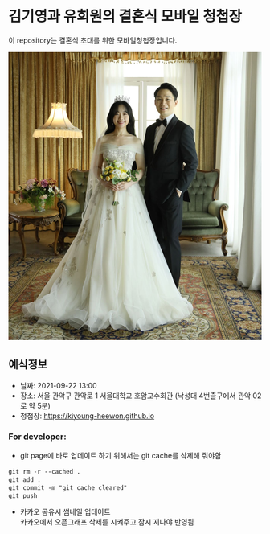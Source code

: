 # 김기영과 유희원의 결혼식 모바일 청첩장
이 repository는 결혼식 초대를 위한 모바일청첩장입니다. 

![메인사진](https://github.com/kiyoung-heewon/kiyoung-heewon.github.io/blob/master/docs/images/CSH_0196_small.jpg?raw=true)

## 예식정보

* 날짜: 2021-09-22 13:00
* 장소: 서울 관악구 관악로 1 서울대학교 호암교수회관 (낙성대 4번출구에서 관악 02로 약 5분)
* 청첩장: https://kiyoung-heewon.github.io


### For developer:
* git page에 바로 업데이트 하기 위해서는 git cache를 삭제해 줘야함    
```
git rm -r --cached .    
git add .    
git commit -m "git cache cleared"    
git push    
```

* 카카오 공유시 썸네일 업데이트    
카카오에서 오픈그래프 삭제를 시켜주고 잠시 지나야 반영됨
